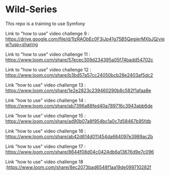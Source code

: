 # Wild-Series

This repo is a training to use Symfony

Link to "how to use" video challenge 9 : https://drive.google.com/file/d/1lzRAObEc0F3jJp41g75B5QegjerMXbJQ/view?usp=sharing

Link to "how to use" video challenge 11 : https://www.loom.com/share/57ecec309d234395a05f74badd54702c

Link to "how to use" video challenge 12 : https://www.loom.com/share/b3bd57a57cc24050bcb28e2403af5dc2

Link "how to use" video challenge 13 : https://www.loom.com/share/1e2e2823c239460290b8c582f1afaa8e

Link "how to use" video challenge 14 : https://www.loom.com/share/ab7396a88fed40a789716c3943abb6de

Link "how to use" video challenge 15 : https://www.loom.com/share/ad90b07a8f954bc1a0c7d58467b95fdb

Link "how to use" video challenge 16 : https://www.loom.com/share/ab42d614d011454da664097e3989ac2b

Link "how to use" video challenge 17 : https://www.loom.com/share/8644f08d04c0424db6a13676d9e7c096

Link "how to use" video challenge 18 :https://www.loom.com/share/8ec2073bad6548f1aa19de099710282f

